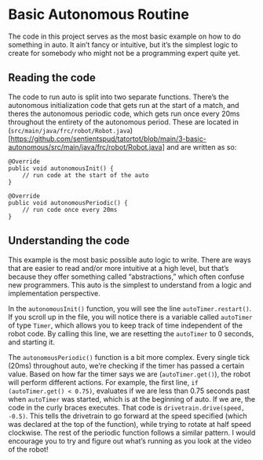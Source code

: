 # Basic Autonomous Routine

The code in this project serves as the most basic example on how to do something
in auto. It ain&rsquo;t fancy or intuitive, but it&rsquo;s the simplest logic to create for
somebody who might not be a programming expert quite yet.

## Reading the code

The code to run auto is split into two separate functions. There&rsquo;s the
autonomous initialization code that gets run at the start of a match, and theres
the autonomous periodic code, which gets run once every 20ms throughout the
entirety of the autonomous period. These are located in
(`src/main/java/frc/robot/Robot.java`)[https://github.com/sentientspud/tatortot/blob/main/3-basic-autonomous/src/main/java/frc/robot/Robot.java]
and are written as so:

    @Override
    public void autonomousInit() {
        // run code at the start of the auto
    }
    
    @Override
    public void autonomousPeriodic() {
        // run code once every 20ms
    }

## Understanding the code

This example is the most basic possible auto logic to write. There are ways that
are easier to read and/or more intuitive at a high level, but that&rsquo;s because
they offer something called &ldquo;abstractions,&rdquo; which often confuse new programmers.
This auto is the simplest to understand from a logic and implementation
perspective.

In the `autonomousInit()` function, you will see the line `autoTimer.restart()`.
If you scroll up in the file, you will notice there is a variable called
`autoTimer` of type `Timer`, which allows you to keep track of time independent
of the robot code. By calling this line, we are resetting the `autoTimer` to 0
seconds, and starting it.

The `autonomousPeriodic()` function is a bit more complex. Every single tick
(20ms) throughout auto, we&rsquo;re checking if the timer has passed a certain value.
Based on how far the timer says we are (`autoTimer.get()`), the robot will
perform different actions. For example, the first line, `if (autoTimer.get() <
0.75)`, evaluates if we are less than 0.75 seconds past when `autoTimer` was
started, which is at the beginning of auto. If we are, the code in the curly
braces executes. That code is `drivetrain.drive(speed, -0.5)`. This tells the
drivetrain to go forward at the speed specified (which was declared at the top
of the function), while trying to rotate at half speed clockwise. The rest of
the periodic function follows a similar pattern. I would encourage you to try
and figure out what&rsquo;s running as you look at the video of the robot!

